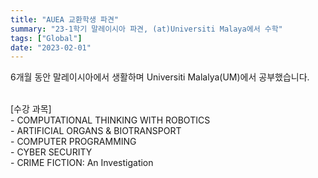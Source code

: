 ```yaml
---
title: "AUEA 교환학생 파견"
summary: "23-1학기 말레이시아 파견, (at)Universiti Malaya에서 수학"
tags: ["Global"]
date: "2023-02-01"
---
```


6개월 동안 말레이시아에서 생활하며 Universiti Malalya(UM)에서 공부했습니다. <br>


<br>
<span class="justified-text">
[수강 과목] <br>
- COMPUTATIONAL THINKING WITH ROBOTICS <br>
- ARTIFICIAL ORGANS & BIOTRANSPORT <br>
- COMPUTER PROGRAMMING <br>
- CYBER SECURITY <br>
- CRIME FICTION: An Investigation <br>
</span>